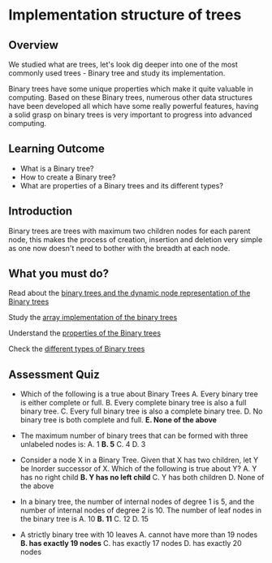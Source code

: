 
# Implementation structure of trees

## Overview
We studied what are trees, let's look dig deeper into one of the most commonly used trees - Binary tree and study its implementation.

Binary trees have some unique properties which make it quite valuable in computing. Based on these Binary trees, numerous other data structures have been developed all which have some really powerful features, having a solid grasp on binary trees is very important to progress into advanced computing.

## Learning Outcome
- What is a Binary tree?
- How to create a Binary tree?
- What are properties of a Binary trees and its different types?
## Introduction

Binary trees are trees with maximum two children nodes for each parent node, this makes the process of creation, insertion and deletion very simple as one now doesn't need to bother with the breadth at each node.

## What you must do?
Read about the [binary trees and the dynamic node representation of the Binary trees](https://www.geeksforgeeks.org/binary-tree-set-1-introduction/)

Study the [array implementation of the binary trees](https://www.youtube.com/watch?v=0iHD18D072c)

Understand the [properties of the Binary trees ](https://www.geeksforgeeks.org/binary-tree-set-2-properties/)

Check the [different types of Binary trees](https://www.geeksforgeeks.org/binary-tree-set-3-types-of-binary-tree/)

## Assessment Quiz

- Which of the following is a true about Binary Trees
  A. Every binary tree is either complete or full.
  B. Every complete binary tree is also a full binary tree.
 C. Every full binary tree is also a complete binary tree.
 D. No binary tree is both complete and full.
 **E. None of the above**

- The maximum number of binary trees that can be formed with three unlabeled nodes is:
 A. 1
 **B. 5**
 C. 4
 D. 3

- Consider a node X in a Binary Tree. Given that X has two children, let Y be Inorder successor of X. Which of the following is true about Y?
A. Y has no right child
**B. Y has no left child**
C. Y has both children
D. None of the above

- In a binary tree, the number of internal nodes of degree 1 is 5, and the number of internal nodes of degree 2 is 10. The number of leaf nodes in the binary tree is
A. 10
**B. 11**
C. 12
D. 15

- A strictly binary tree with 10 leaves 
A. cannot have more than 19 nodes
**B. has exactly 19 nodes**
C. has exactly 17 nodes
D. has exactly 20 nodes